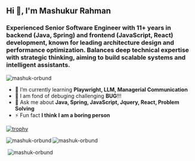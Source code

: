 ## Hi 👋, I'm Mashukur Rahman

### Experienced Senior Software Engineer with 11+ years in backend (Java, Spring) and frontend (JavaScript, React) development, known for leading architecture design and performance optimization. Balances deep technical expertise with strategic thinking, aiming to build scalable systems and intelligent assistants.

<p align="left"> <img src="https://komarev.com/ghpvc/?username=mashuk-orbund&label=Profile%20views&color=green&style=flat" alt="mashuk-orbund" /> </p>

- 🌱 I’m currently learning **Playwright, LLM, Managerial Communication**
- 💖 I am fond of debuging challenging **BUG**!!!
- 💬 Ask me about **Java, Spring, JavaScript, Jquery, React, Problem Solving**
- ⚡ Fun fact **I think I am a boring person**

[![trophy](https://github-profile-trophy.vercel.app/?username=mashuk-orbund&rank=-?&margin-w=15&margin-h=15)](https://github.com/ryo-ma/github-profile-trophy)

<p><img align="left" src="https://github-readme-stats.vercel.app/api/top-langs?username=mashuk-orbund&show_icons=true&locale=en&layout=compact" alt="mashuk-orbund" /></p>

<p><img align="center" src="https://github-readme-streak-stats.herokuapp.com/?user=mashuk-orbund&" alt="mashuk-orbund" /></p>

<p>&nbsp;<img align="center" src="https://github-readme-stats.vercel.app/api?username=mashuk-orbund&show_icons=true&locale=en" alt="mashuk-orbund" /></p>


<!--
**mashuk-orbund/mashuk-orbund** is a ✨ _special_ ✨ repository because its `README.md` (this file) appears on your GitHub profile.

Here are some ideas to get you started:

- 🔭 I’m currently working on ...
- 🌱 I’m currently learning ...
- 👯 I’m looking to collaborate on ...
- 🤔 I’m looking for help with ...
- 💬 Ask me about ...
- 📫 How to reach me: ...
- 😄 Pronouns: ...
- ⚡ Fun fact: ...
-->
